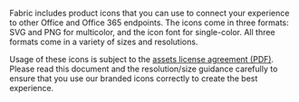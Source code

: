 Fabric includes product icons that you can use to connect your experience to other Office and Office 365 endpoints. The icons come in three formats: SVG and PNG for multicolor, and the icon font for single-color. All three formats come in a variety of sizes and resolutions.

Usage of these icons is subject to the [assets license agreement (PDF)](https://aka.ms/fabric-assets-license). Please read this document and the resolution/size guidance carefully to ensure that you use our branded icons correctly to create the best experience.
